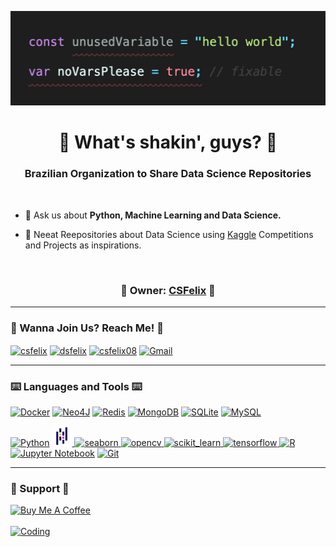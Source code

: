 [![MasterHead](profile/assets/no_vars_please.gif)](https://kaggle.com/dsfelix)
<h1 align="center">👋 What's shakin', guys? 👋</h1>
<h3 align="center">Brazilian Organization to Share Data Science Repositories</h3>

<br>

- 💬 Ask us about **Python, Machine Learning and Data Science.**

- 🔭 Neeat Reepositories about Data Science using [Kaggle](https://kaggle.com/dsfelix) Competitions and Projects as inspirations.

<br>

<h3 align="center">
  🌟 Owner: <a href="https://github.com/CSFelix"><b>CSFelix</b></a> 🌟
</h3>

----

<h3 align="left">📇 Wanna Join Us? Reach Me! 📇</h3>
<p align="left">
<a href="https://linkedin.com/in/csfelix" target="blank"><img align="center" src="https://raw.githubusercontent.com/rahuldkjain/github-profile-readme-generator/master/src/images/icons/Social/linked-in-alt.svg" alt="csfelix" height="30" width="40" /></a>
<a href="https://kaggle.com/dsfelix" target="blank"><img align="center" src="https://raw.githubusercontent.com/rahuldkjain/github-profile-readme-generator/master/src/images/icons/Social/kaggle.svg" alt="dsfelix" height="30" width="40" /></a>
<a href="https://instagram.com/csfelix08" target="blank"><img align="center" src="https://raw.githubusercontent.com/rahuldkjain/github-profile-readme-generator/master/src/images/icons/Social/instagram.svg" alt="csfelix08" height="30" width="40" /></a>
<a href="mailto:csfelix08@gmail.com?" target="blank"><img align="center" src="https://upload.wikimedia.org/wikipedia/commons/7/7e/Gmail_icon_%282020%29.svg" alt="Gmail" height="30" width="40" /></a>
</p>

----

<h3 align="left">⌨️ Languages and Tools ⌨️</h3>

<p align="left">
<a href="https://www.docker.com"><img src="https://cdn.jsdelivr.net/gh/devicons/devicon/icons/docker/docker-original.svg" alt="Docker" height="32"/></a>
<a href="https://neo4j.com"><img src="https://cdn.jsdelivr.net/gh/devicons/devicon/icons/neo4j/neo4j-original.svg" alt="Neo4J" height="32"/></a>
<a href="https://redis.io"><img src="https://cdn.jsdelivr.net/gh/devicons/devicon/icons/redis/redis-original-wordmark.svg" alt="Redis" height="32"/></a>
<a href="https://www.mongodb.com"><img src="https://cdn.jsdelivr.net/gh/devicons/devicon/icons/mongodb/mongodb-original.svg" alt="MongoDB" height="32"/></a>
<a href="https://www.sqlite.org/index.html"><img src="https://cdn.jsdelivr.net/gh/devicons/devicon/icons/sqlite/sqlite-original.svg" alt="SQLite" height="32"/></a>
<a href="https://www.mysql.com"><img src="https://cdn.jsdelivr.net/gh/devicons/devicon/icons/mysql/mysql-original.svg" alt="MySQL" height="32"/></a>
</p>

<p align="left">
<a href="https://www.python.org"><img src="https://cdn.jsdelivr.net/gh/devicons/devicon/icons/python/python-original.svg" alt="Python" height="32"/></a>
<a href="https://pandas.pydata.org/" target="_blank" rel="noreferrer"> <img src="https://raw.githubusercontent.com/devicons/devicon/2ae2a900d2f041da66e950e4d48052658d850630/icons/pandas/pandas-original.svg" alt="pandas" height="32"/> </a>
<a href="https://seaborn.pydata.org/" target="_blank" rel="noreferrer"> <img src="https://seaborn.pydata.org/_images/logo-mark-lightbg.svg" alt="seaborn" height="32"/> </a>
<a href="https://opencv.org/" target="_blank" rel="noreferrer"> <img src="https://www.vectorlogo.zone/logos/opencv/opencv-icon.svg" alt="opencv" height="32"/> </a>
<a href="https://scikit-learn.org/" target="_blank" rel="noreferrer"> <img src="https://upload.wikimedia.org/wikipedia/commons/0/05/Scikit_learn_logo_small.svg" alt="scikit_learn" height="32"/> </a>
<a href="https://www.tensorflow.org" target="_blank" rel="noreferrer"> <img src="https://www.vectorlogo.zone/logos/tensorflow/tensorflow-icon.svg" alt="tensorflow" height="32"/> </a>
<a href="https://www.rstudio.com"><img src="https://cdn.jsdelivr.net/gh/devicons/devicon/icons/r/r-original.svg" alt="R" height="32"/></a>
<a href="https://jupyter.org"><img src="https://cdn.jsdelivr.net/gh/devicons/devicon/icons/jupyter/jupyter-original-wordmark.svg" alt="Jupyter Notebook" height="32"/></a>
<a href="https://git-scm.com"><img src="https://cdn.jsdelivr.net/gh/devicons/devicon/icons/git/git-original.svg" alt="Git" height="32"/></a>
</p>

----

<h3 align="left">🍺 Support 🍺</h3>
<div align="left">
  <a href="https://www.buymeacoffee.com/csfelix08d"><img src="https://cdn.buymeacoffee.com/buttons/v2/default-yellow.png" alt="Buy Me A Coffee" height="50" width="210" alt="csfelix08d"></a><br><br>
  <a href="https://github.com/sponsors/CSFelix" ><img alt="Coding" widht="200" height="200" src="assets/git-hub-sponsor.png" /></a>
</div>
